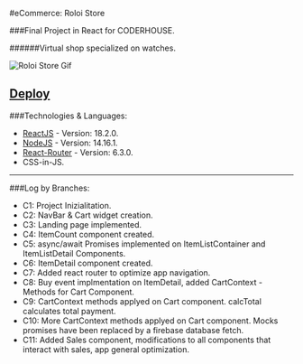 #eCommerce: Roloi Store

###Final Project in React for CODERHOUSE.

######Virtual shop specialized on watches.

![Roloi Store Gif](https://media3.giphy.com/media/TIoGdr8UnfDNlR6oYQ/giphy.gif)

[Deploy](https://roloistore.vercel.app/)
---

###Technologies & Languages:
- [ReactJS](https://es.reactjs.org/) - Version: 18.2.0.
- [NodeJS](https://nodejs.org/es/) - Version: 14.16.1.
- [React-Router](https://v5.reactrouter.com/web/guides/quick-start) - Version: 6.3.0.
- CSS-in-JS.

---

###Log by Branches:
- C1: Project Inizialitation.
- C2: NavBar & Cart widget creation.
- C3: Landing page implemented.
- C4: ItemCount component created.
- C5: async/await Promises implemented on ItemListContainer and ItemListDetail Components.
- C6: ItemDetail component created.
- C7: Added react router to optimize app navigation.
- C8: Buy event implmentation on ItemDetail, added CartContext - Methods for Cart Component.
- C9: CartContext methods applyed on Cart component. calcTotal calculates total payment.
- C10: More CartContext methods applyed on Cart component. Mocks promises have been replaced by a firebase database fetch.
- C11: Added Sales component, modifications to all components that interact with sales, app general optimization.
